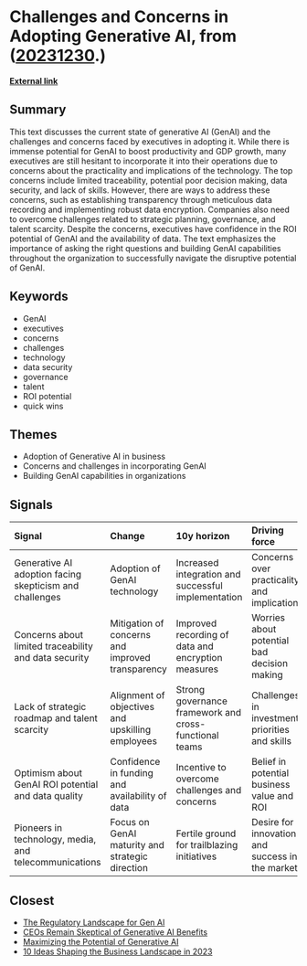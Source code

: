# __Challenges and Concerns in Adopting Generative AI__, from ([20231230](https://kghosh.substack.com/p/20231230).)

__[External link](https://www.bcg.com/publications/2023/c-suite-genai-concerns-challenges)__



## Summary

This text discusses the current state of generative AI (GenAI) and the challenges and concerns faced by executives in adopting it. While there is immense potential for GenAI to boost productivity and GDP growth, many executives are still hesitant to incorporate it into their operations due to concerns about the practicality and implications of the technology. The top concerns include limited traceability, potential poor decision making, data security, and lack of skills. However, there are ways to address these concerns, such as establishing transparency through meticulous data recording and implementing robust data encryption. Companies also need to overcome challenges related to strategic planning, governance, and talent scarcity. Despite the concerns, executives have confidence in the ROI potential of GenAI and the availability of data. The text emphasizes the importance of asking the right questions and building GenAI capabilities throughout the organization to successfully navigate the disruptive potential of GenAI.

## Keywords

* GenAI
* executives
* concerns
* challenges
* technology
* data security
* governance
* talent
* ROI potential
* quick wins

## Themes

* Adoption of Generative AI in business
* Concerns and challenges in incorporating GenAI
* Building GenAI capabilities in organizations

## Signals

| Signal                                                  | Change                                           | 10y horizon                                            | Driving force                                   |
|:--------------------------------------------------------|:-------------------------------------------------|:-------------------------------------------------------|:------------------------------------------------|
| Generative AI adoption facing skepticism and challenges | Adoption of GenAI technology                     | Increased integration and successful implementation    | Concerns over practicality and implications     |
| Concerns about limited traceability and data security   | Mitigation of concerns and improved transparency | Improved recording of data and encryption measures     | Worries about potential bad decision making     |
| Lack of strategic roadmap and talent scarcity           | Alignment of objectives and upskilling employees | Strong governance framework and cross-functional teams | Challenges in investment priorities and skills  |
| Optimism about GenAI ROI potential and data quality     | Confidence in funding and availability of data   | Incentive to overcome challenges and concerns          | Belief in potential business value and ROI      |
| Pioneers in technology, media, and telecommunications   | Focus on GenAI maturity and strategic direction  | Fertile ground for trailblazing initiatives            | Desire for innovation and success in the market |

## Closest

* [The Regulatory Landscape for Gen AI](43eafc183f7cc060f7cb7fed455e20a7)
* [CEOs Remain Skeptical of Generative AI Benefits](b8909c2388e72001592ed4fc902a20c9)
* [Maximizing the Potential of Generative AI](cff1a5331e2a0947c902edfd1aa39f6a)
* [10 Ideas Shaping the Business Landscape in 2023](0d5cc4e60484c56f76248ad109ad9c04)